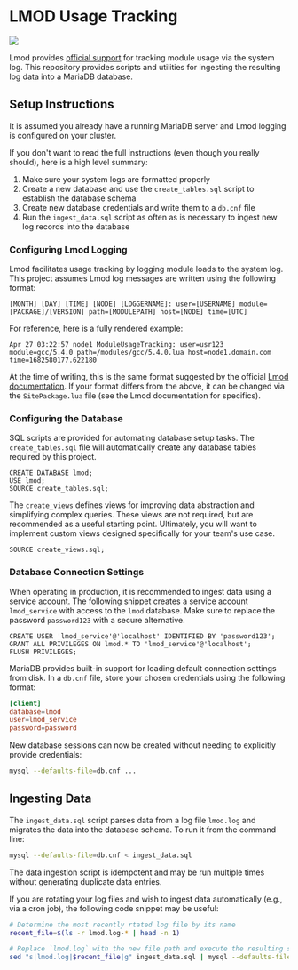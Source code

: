 # LMOD Usage Tracking
[![](https://app.codacy.com/project/badge/Grade/da5fd23a62874c989f9b80ba201af924)](https://app.codacy.com/gh/pitt-crc/lmod_tracking/dashboard?utm_source=gh&utm_medium=referral&utm_content=&utm_campaign=Badge_grade)

Lmod provides [official support](https://lmod.readthedocs.io/en/latest/300_tracking_module_usage.html) for tracking module usage via the system log.
This repository provides scripts and utilities for ingesting the resulting log data into a MariaDB database.

## Setup Instructions

It is assumed you already have a running MariaDB server and Lmod logging is configured on your cluster.

If you don't want to read the full instructions (even though you really should), here is a high level summary:

1. Make sure your system logs are formatted properly
2. Create a new database and use the `create_tables.sql` script to establish the database schema
3. Create new database credentials and write them to a `db.cnf` file
4. Run the `ingest_data.sql` script as often as is necessary to ingest new log records into the database

### Configuring Lmod Logging

Lmod facilitates usage tracking by logging module loads to the system log.
This project assumes Lmod log messages are written using the following format:

```
[MONTH] [DAY] [TIME] [NODE] [LOGGERNAME]: user=[USERNAME] module=[PACKAGE]/[VERSION] path=[MODULEPATH] host=[NODE] time=[UTC]
```

For reference, here is a fully rendered example:

```
Apr 27 03:22:57 node1 ModuleUsageTracking: user=usr123 module=gcc/5.4.0 path=/modules/gcc/5.4.0.lua host=node1.domain.com time=1682580177.622180
```

At the time of writing, this is the same format suggested by the official [Lmod documentation](https://lmod.readthedocs.io/en/latest/300_tracking_module_usage.html).
If your format differs from the above, it can be changed via the `SitePackage.lua` file (see the Lmod documentation for specifics).

### Configuring the Database

SQL scripts are provided for automating database setup tasks.
The `create_tables.sql` file will automatically create any database tables required by this project.


```mariadb
CREATE DATABASE lmod;
USE lmod;
SOURCE create_tables.sql;
```

The `create_views` defines views for improving data abstraction and simplifying complex queries.
These views are not required, but are recommended as a useful starting point.
Ultimately, you will want to implement custom views designed specifically for your team's use case.

```mariadb
SOURCE create_views.sql;
```

### Database Connection Settings

When operating in production, it is recommended to ingest data using a service account.
The following snippet creates a service account `lmod_service` with access to the `lmod` database.
Make sure to replace the password `password123` with a secure alternative.

```mariadb
CREATE USER 'lmod_service'@'localhost' IDENTIFIED BY 'password123';
GRANT ALL PRIVILEGES ON lmod.* TO 'lmod_service'@'localhost';
FLUSH PRIVILEGES;
```

MariaDB provides built-in support for loading default connection settings from disk. In a `db.cnf` file, store your chosen credentials using the following format:

```toml
[client]
database=lmod
user=lmod_service
password=password
```

New database sessions can now be created without needing to explicitly provide credentials:

```bash
mysql --defaults-file=db.cnf ...
```

## Ingesting Data

The `ingest_data.sql` script parses data from a log file `lmod.log` and migrates the data into the database schema. To run it from the command line:


```bash
mysql --defaults-file=db.cnf < ingest_data.sql
```

The data ingestion script is idempotent and may be run multiple times without generating duplicate data entries. 

If you are rotating your log files and wish to ingest data automatically (e.g., via a cron job), the following code snippet may be useful:

```bash
# Determine the most recently rtated log file by its name
recent_file=$(ls -r lmod.log-* | head -n 1)

# Replace `lmod.log` with the new file path and execute the resulting sql 
sed "s|lmod.log|$recent_file|g" ingest_data.sql | mysql --defaults-file=db.cnf -vvv
```

